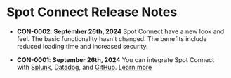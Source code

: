 # Spot Connect Release Notes

* **CON-0002**: **September 26th, 2024** Spot Connect have a new look and feel. The basic functionality hasn't changed. The benefits include reduced loading time and increased security.

* **CON-0001**: **September 26th, 2024** You can integrate Spot Connect with [Splunk](spot-connect/integrations/splunk), [Datadog](spot-connect/integrations/datadog), and [GitHub](spot-connect/integrations/git). [Learn more](spot-connect/integrations/)

